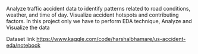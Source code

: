 Analyze traffic accident data to identify patterns related to road conditions, weather, and time of day. Visualize accident hotspots and contributing factors.
In this project only we have to perform EDA technique, Analyze and Visualize the data

Dataset link 
https://www.kaggle.com/code/harshalbhamare/us-accident-eda/notebook
